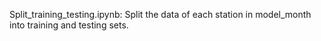 
Split_training_testing.ipynb: Split the data of each station in model_month into training and testing sets.
